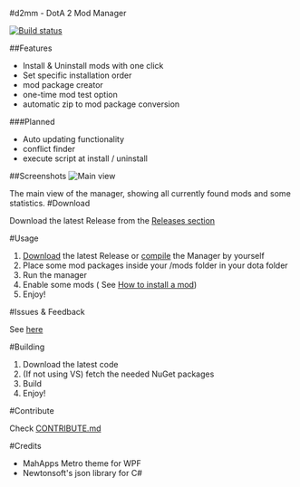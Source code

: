#d2mm - DotA 2 Mod Manager

[![Build status](https://ci.appveyor.com/api/projects/status/jj98c630saxidgxx?svg=true)](https://ci.appveyor.com/project/SebRut/d2mm)

##Features

* Install & Uninstall mods with one click
* Set specific installation order
* mod package creator
* one-time mod test option
* automatic zip to mod package conversion

###Planned

* Auto updating functionality
* conflict finder
* execute script at install / uninstall

##Screenshots
![Main view](http://i.imgur.com/AccqRUs.png)

The main view of the manager, showing all currently found mods and some statistics.
#Download

Download the latest Release from the [Releases section](https://github.com/SebRut/d2mm/releases)

#Usage

1. [Download](#download) the latest Release or [compile](#building) the Manager by yourself
2. Place some mod packages inside your /mods folder in your dota folder
3. Run the manager
4. Enable some mods ( See [How to install a mod](https://github.com/SebRut/d2mm/wiki/How-to-install-a-mod))
5. Enjoy!

#Issues & Feedback

See [here](https://github.com/SebRut/d2mm/blob/master/CONTRIBUTING.md#problems-and-feedback)

#Building

1. Download the latest code
2. (If not using VS) fetch the needed NuGet packages
3. Build
4. Enjoy!

#Contribute

Check [CONTRIBUTE.md](https://github.com/SebRut/d2mm/blob/master/CONTRIBUTING.md)

#Credits

* MahApps Metro theme for WPF
* Newtonsoft's json library for C#
